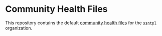 # Community Health Files

This repository contains the default [community health files](https://help.github.com/en/github/building-a-strong-community/creating-a-default-community-health-file) for the [`ssntpl`](https://github.com/ssntpl) organization.
